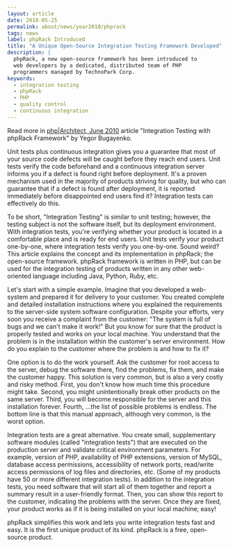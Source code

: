 ```yaml
---
layout: article
date: 2010-05-25
permalink: about/news/year2010/phprack
tags: news
label: phpRack Introduced
title: "A Unique Open-Source Integration Testing Framework Developed"
description: |
  phpRack, a new open-source framework has been introduced to
  web developers by a dedicated, distributed team of PHP
  programmers managed by TechnoPark Corp.
keywords:
  - integration testing
  - phpRack
  - PHP
  - quality control
  - continuous integration
---
```


Read more in [php|Architect, June 2010](http://www.phparch.com/magazine/2010/june/)
article "Integration Testing with phpRack Framework" by
Yegor Bugayenko.

Unit tests plus continuous integration gives you a guarantee that most of your source code defects
will be caught before they reach end users. Unit tests verify the code beforehand and a continuous
integration server informs you if a defect is found right before deployment. It's a proven
mechanism used in the majority of products striving for quality, but who can guarantee that if a
defect is found after deployment, it is reported immediately before disappointed end users find it?
Integration tests can effectively do this.

To be short, "Integration Testing" is similar to unit testing; however, the testing subject is not
the software itself, but its deployment environment. With integration tests, you're verifying
whether your product is located in a comfortable place and is ready for end users. Unit tests verify
your product one-by-one, where integration tests verify you one-by-one. Sound weird? This article
explains the concept and its implementation in phpRack; the open-source framework. phpRack framework is written in
PHP, but can be used for the integration testing of products written in any other web-oriented
language including Java, Python, Ruby, etc.

Let's start with a simple example. Imagine that you developed a web-system and prepared it for delivery
to your customer. You created complete and detailed installation instructions where you explained
the requirements to the server-side system software configuration. Despite your efforts, very soon
you receive a complaint from the customer: "The system is full of bugs and we can't make it work!"
But you know for sure that the product is properly tested and works on your local machine. You
understand that the problem is in the installation within the customer's server environment. How do
you explain to the customer where the problem is and how to fix it?

One option is to do the work yourself. Ask the customer for root access to the server, debug the
software there, find the problems, fix them, and make the customer happy. This solution is very
common, but is also a very costly and risky method. First, you don't know how much time this
procedure might take. Second, you might unintentionally break other products on the same server.
Third, you will become responsible for the server and this installation forever. Fourth, ...the list
of possible problems is endless. The bottom line is that this manual approach, although very common,
is the worst option.

Integration tests are a great alternative. You create small, supplementary software modules (called
"integration tests") that are executed on the production server and validate critical environment parameters. For
example, version of PHP, availability of PHP extensions, version of MySQL, database access
permissions, accessibility of network ports, read/write access permissions of log files and
directories, etc. (Some of my products have 50 or more different integration tests). In addition to
the integration tests, you need software that will start all of them together and report a summary
result in a user-friendly format. Then, you can show this report to the customer, indicating the
problems with the server. Once they are fixed, your product works as if it is being installed on
your local machine; easy!

phpRack simplifies this work and lets you write integration tests fast and easy. It is the first unique
product of its kind. phpRack is a free, open-source product.
